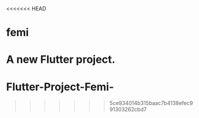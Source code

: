 <<<<<<< HEAD
# femi

A new Flutter project.
=======
# Flutter-Project-Femi-
>>>>>>> 5ce934014b315baac7b4138efec991303262cbd7
